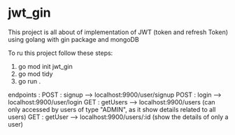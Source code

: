 # jwt_gin
This project is all about of implementation of JWT (token and refresh Token) using golang with gin package and mongoDB


To ru this project follow these steps:

1. go mod init jwt_gin
2. go mod tidy
3. go run .

endpoints :
POST : signup --> localhost:9900/user/signup
POST : login --> localhost:9900/user/login
GET : getUsers --> localhost:9900/users (can only accessed by users of type "ADMIN", as it show details related to all users)
GET : getUser --> localhost:9900/users/:id (show the details of only a user)
